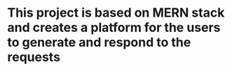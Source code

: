 # This project is based on MERN stack and creates a platform for the users to generate and respond to the requests



